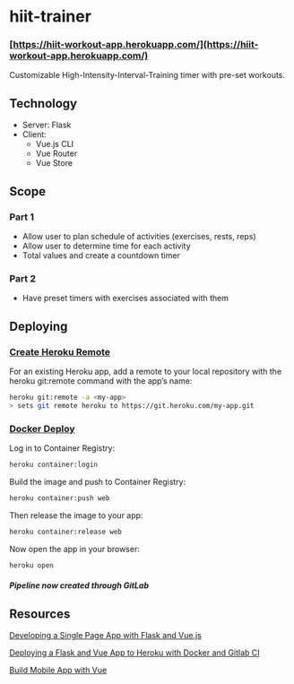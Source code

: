 # hiit-trainer
### **[https://hiit-workout-app.herokuapp.com/](https://hiit-workout-app.herokuapp.com/)**

Customizable High-Intensity-Interval-Training timer with pre-set workouts.

## Technology
- Server: Flask
- Client:
    - Vue.js CLI
    - Vue Router
    - Vue Store

## Scope
### Part 1
- Allow user to plan schedule of activities (exercises, rests, reps)
- Allow user to determine time for each activity
- Total values and create a countdown timer

### Part 2
- Have preset timers with exercises associated with them


## Deploying
### [Create Heroku Remote](https://devcenter.heroku.com/articles/git#prerequisites-install-git-and-the-heroku-cli)
For an existing Heroku app, add a remote to your local repository with the heroku git:remote command with the app’s name:

```bash
heroku git:remote -a <my-app>
> sets git remote heroku to https://git.heroku.com/my-app.git
```

### [Docker Deploy](https://devcenter.heroku.com/articles/container-registry-and-runtime#getting-started)

Log in to Container Registry:
```bash
heroku container:login
```

Build the image and push to Container Registry:
```bash
heroku container:push web
```

Then release the image to your app:
```bash
heroku container:release web
```

Now open the app in your browser:
```bash
heroku open
```

#### *Pipeline now created through GitLab*


## Resources
[Developing a Single Page App with Flask and Vue.js](https://testdriven.io/blog/developing-a-single-page-app-with-flask-and-vuejs/)

[Deploying a Flask and Vue App to Heroku with Docker and Gitlab CI](https://testdriven.io/blog/deploying-flask-to-heroku-with-docker-and-gitlab/)

[Build Mobile App with Vue](https://www.nativescript.org/vue)
